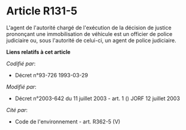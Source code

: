 # Article R131-5

L'agent de l'autorité chargé de l'exécution de la décision de justice prononçant une immobilisation de véhicule est un
officier de police judiciaire ou, sous l'autorité de celui-ci, un agent de police judiciaire.

**Liens relatifs à cet article**

_Codifié par_:

  - Décret n°93-726 1993-03-29

_Modifié par_:

  - Décret n°2003-642 du 11 juillet 2003 - art. 1 () JORF 12 juillet 2003

_Cité par_:

  - Code de l'environnement - art. R362-5 (V)
